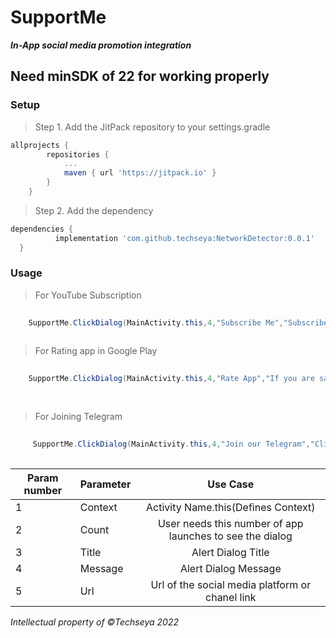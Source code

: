 # SupportMe
**_In-App social media promotion integration_**
## Need minSDK of 22 for working properly

 ### Setup
>Step 1. Add the JitPack repository to your settings.gradle
```gradle
allprojects {
		repositories {
			...
			maven { url 'https://jitpack.io' }
		}
	}
  ```
  >Step 2. Add the dependency
  ```gradle
  dependencies {
	        implementation 'com.github.techseya:NetworkDetector:0.0.1'
	}
  ```
  ### Usage 
 
  >For YouTube Subscription
  ```java
          
	  SupportMe.ClickDialog(MainActivity.this,4,"Subscribe Me","Subscribe my You Tube channel","https://www.youtube.com/c/Techseya");
	  


  ```
  >For Rating app in Google Play
  ```java
          
	  SupportMe.ClickDialog(MainActivity.this,4,"Rate App","If you are satifieid,please rate our app","https://rb.gy/9msah2");
	 
	  


  ```
  >For Joining Telegram
  ```java
	   
	   SupportMe.ClickDialog(MainActivity.this,4,"Join our Telegram","Click to join our Telegram group","https://t.me/techseya");
	  


  ```
|Param number  | Parameter   |      Use Case | 
|-----|----------|:-------------:|
| 1 | Context |  Activity Name.this(Defines Context) |
|2  | Count |   User needs this number of app launches to see the dialog  |   
| 3 | Title | Alert Dialog Title | 
| 4 | Message | Alert Dialog Message | 
| 5 | Url | Url of the social media platform or chanel link | 
   
  
  _Intellectual property of ©Techseya 2022_
